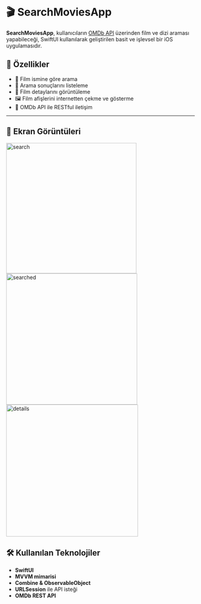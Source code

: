 # 🎬 SearchMoviesApp

**SearchMoviesApp**, kullanıcıların [OMDb API](https://www.omdbapi.com/) üzerinden film ve dizi araması yapabileceği, SwiftUI kullanılarak geliştirilen basit ve işlevsel bir iOS uygulamasıdır.

## 🚀 Özellikler

- 🔎 Film ismine göre arama
- 📃 Arama sonuçlarını listeleme
- 🎥 Film detaylarını görüntüleme
- 🖼️ Film afişlerini internetten çekme ve gösterme
- 📡 OMDb API ile RESTful iletişim

---

## 📸 Ekran Görüntüleri

<img width="348" alt="search" src="https://github.com/user-attachments/assets/c285d306-c732-4ec3-b876-207f2285fbb1" />
<img width="350" alt="searched" src="https://github.com/user-attachments/assets/f4416601-622f-4c2d-989f-5bfc31be016f" />
<img width="352" alt="details" src="https://github.com/user-attachments/assets/23707d5c-6859-4f2d-8186-a7fa78518482" />


## 🛠️ Kullanılan Teknolojiler

- **SwiftUI**
- **MVVM mimarisi**
- **Combine & ObservableObject**
- **URLSession** ile API isteği
- **OMDb REST API**
